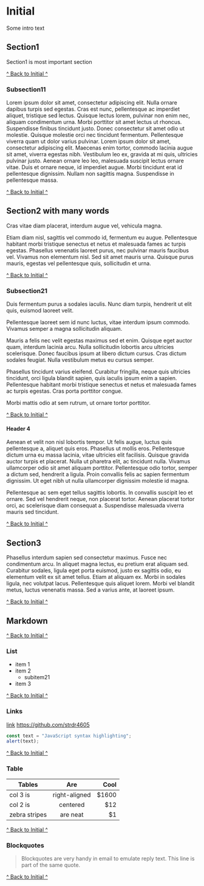 # Initial

Some intro text

## Section1

Section1 is most important section

[^ Back to Initial ^](#initial)<!-- Link generated with jump2header -->

### Subsection11

Lorem ipsum dolor sit amet, consectetur adipiscing elit. Nulla ornare dapibus turpis sed egestas. Cras est nunc, pellentesque ac imperdiet aliquet, tristique sed lectus. Quisque lectus lorem, pulvinar non enim nec, aliquam condimentum urna. Morbi porttitor sit amet lectus ut rhoncus. Suspendisse finibus tincidunt justo. Donec consectetur sit amet odio ut molestie. Quisque molestie orci nec tincidunt fermentum. Pellentesque viverra quam ut dolor varius pulvinar. Lorem ipsum dolor sit amet, consectetur adipiscing elit. Maecenas enim tortor, commodo lacinia augue sit amet, viverra egestas nibh. Vestibulum leo ex, gravida at mi quis, ultricies pulvinar justo. Aenean ornare leo leo, malesuada suscipit lectus ornare vitae. Duis et ornare neque, id imperdiet augue. Morbi tincidunt erat id pellentesque dignissim. Nullam non sagittis magna. Suspendisse in pellentesque massa.

[^ Back to Initial ^](#initial)<!-- Link generated with jump2header -->

## Section2 with many words

Cras vitae diam placerat, interdum augue vel, vehicula magna.

Etiam diam nisl, sagittis vel commodo id, fermentum eu augue.
Pellentesque habitant morbi tristique senectus et netus et malesuada fames ac turpis egestas. Phasellus venenatis laoreet purus, nec pulvinar mauris faucibus vel. Vivamus non elementum nisl. Sed sit amet mauris urna. Quisque purus mauris, egestas vel pellentesque quis, sollicitudin et urna.

[^ Back to Initial ^](#initial)<!-- Link generated with jump2header -->

### Subsection21

Duis fermentum purus a sodales iaculis. Nunc diam turpis, hendrerit ut elit quis, euismod laoreet velit.

Pellentesque laoreet sem id nunc luctus, vitae interdum ipsum commodo. Vivamus semper a magna sollicitudin aliquam.

Mauris a felis nec velit egestas maximus sed et enim. Quisque eget auctor quam, interdum lacinia arcu. Nulla sollicitudin lobortis arcu ultricies scelerisque. Donec faucibus ipsum at libero dictum cursus.
Cras dictum sodales feugiat. Nulla vestibulum metus eu cursus semper.

Phasellus tincidunt varius eleifend. Curabitur fringilla, neque quis ultricies tincidunt, orci ligula blandit sapien, quis iaculis ipsum enim a sapien. Pellentesque habitant morbi tristique senectus et netus et malesuada fames ac turpis egestas. Cras porta porttitor congue.

Morbi mattis odio at sem rutrum, ut ornare tortor porttitor.

[^ Back to Initial ^](#initial)<!-- Link generated with jump2header -->

#### Header 4

Aenean et velit non nisl lobortis tempor. Ut felis augue, luctus quis pellentesque a, aliquet quis eros. Phasellus ut mollis eros. Pellentesque dictum urna eu massa lacinia, vitae ultricies elit facilisis.
Quisque gravida auctor turpis et placerat. Nulla ut pharetra elit, ac tincidunt nulla. Vivamus ullamcorper odio sit amet aliquam porttitor. Pellentesque odio tortor, semper a dictum sed, hendrerit a ligula. Proin convallis felis ac sapien fermentum dignissim. Ut eget nibh ut nulla ullamcorper dignissim molestie id magna.

Pellentesque ac sem eget tellus sagittis lobortis. In convallis suscipit leo et ornare. Sed vel hendrerit neque, non placerat tortor. Aenean placerat tortor orci, ac scelerisque diam consequat a. Suspendisse malesuada viverra mauris sed tincidunt.

[^ Back to Initial ^](#initial)<!-- Link generated with jump2header -->

## Section3

Phasellus interdum sapien sed consectetur maximus. Fusce nec condimentum arcu. In aliquet magna lectus, eu pretium erat aliquam sed. Curabitur sodales, ligula eget porta euismod, justo ex sagittis odio, eu elementum velit ex sit amet tellus. Etiam at aliquam ex. Morbi in sodales ligula, nec volutpat lacus. Pellentesque quis aliquet lorem. Morbi vel blandit metus, luctus venenatis massa. Sed a varius ante, at laoreet ipsum.

[^ Back to Initial ^](#initial)<!-- Link generated with jump2header -->

## Markdown

[^ Back to Initial ^](#initial)<!-- Link generated with jump2header -->

### List

- item 1
- item 2
  - subitem21
- item 3

[^ Back to Initial ^](#initial)<!-- Link generated with jump2header -->

### Links

[link](https://github.com/strdr4605)
https://github.com/strdr4605

```js
const text = "JavaScript syntax highlighting";
alert(text);
```

[^ Back to Initial ^](#initial)<!-- Link generated with jump2header -->

### Table

| Tables        | Are           | Cool  |
| ------------- |:-------------:| -----:|
| col 3 is      | right-aligned | $1600 |
| col 2 is      | centered      |   $12 |
| zebra stripes | are neat      |    $1 |

[^ Back to Initial ^](#initial)<!-- Link generated with jump2header -->

### Blockquotes

> Blockquotes are very handy in email to emulate reply text.
> This line is part of the same quote.


[^ Back to Initial ^](#initial)
